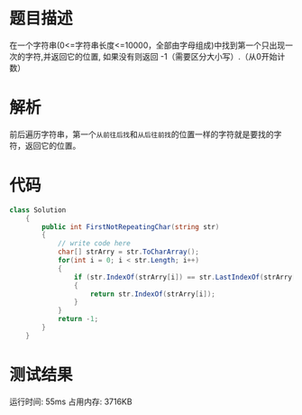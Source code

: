 # 题目描述
在一个字符串(0<=字符串长度<=10000，全部由字母组成)中找到第一个只出现一次的字符,并返回它的位置, 如果没有则返回 -1（需要区分大小写）.（从0开始计数）
# 解析
前后遍历字符串，第一个`从前往后找`和`从后往前找`的位置一样的字符就是要找的字符，返回它的位置。
# 代码
```c#
class Solution
    {
        public int FirstNotRepeatingChar(string str)
        {
            // write code here
            char[] strArry = str.ToCharArray();           
            for(int i = 0; i < str.Length; i++)
            {
                if (str.IndexOf(strArry[i]) == str.LastIndexOf(strArry[i]))
                {
                    return str.IndexOf(strArry[i]);
                }
            }
            return -1;
        }
    }
```
# 测试结果
运行时间: 55ms 占用内存: 3716KB
